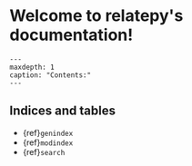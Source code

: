 <!-- relatepy documentation master file, created by
   sphinx-quickstart on Sat Dec  3 09:35:33 2022.
   You can adapt this file completely to your liking, but it should at least
   contain the root `toctree` directive.-->

# Welcome to relatepy's documentation!

```{toctree}
---
maxdepth: 1
caption: "Contents:"
---
```



## Indices and tables

* {ref}`genindex`
* {ref}`modindex`
* {ref}`search`
